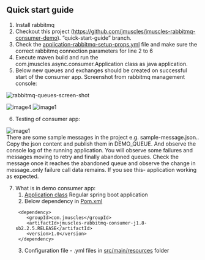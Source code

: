 ## Quick start guide



1. Install rabbitmq
2. Checkout this project (https://github.com/jmuscles/jmuscles-rabbitmq-consumer-demo). “quick-start-guide” branch.
3. Check the [application-rabbitmq-setup-props.yml](https://github.com/jmuscles/jmuscles-rabbitmq-consumer-demo/blob/main/src/main/resources/application-rabbitmq-setup-props.yml) file and make sure the correct rabbitmq connection parameters for line 2 to 6
4. Execute maven build and run the com.jmuscles.async.consumer.Application class as java application.
5. Below new queues and exchanges should be created on successful start of the consumer app. Screenshot from rabbitmq management console:

![rabbitmq-queues-screen-shot](https://user-images.githubusercontent.com/91483360/147897007-dffb1eae-9528-415a-8030-f1983a87c50b.png)

![image4](https://user-images.githubusercontent.com/91483360/147897214-cdd2e8f0-3758-422c-afee-71af424892c6.png)
![image1](https://user-images.githubusercontent.com/91483360/147897227-463c5406-5f2d-4481-9979-2819a2c657fc.png)

6. Testing of consumer app: 

![image1](https://user-images.githubusercontent.com/91483360/147897233-a509faa1-020d-4636-b8a9-f0efc7823472.png) <br/> There are some sample messages in the project e.g. sample-message.json.. Copy the json content and publish them in DEMO_QUEUE. And observe the console log of the running application. You will observe some failures and messages moving to retry and finally abandoned queues. Check the message once it reaches the abandoned queue and observe the change in message..only failure call data remains. If you see this- application working as expected.

7. What is in demo consumer app:  
    1. [Application class](https://github.com/jmuscles/jmuscles-rabbitmq-consumer-demo/blob/main/src/main/java/com/jmuscles/async/consumer/Application.java)  Regular spring boot application
    2. Below dependency in [Pom.xml](https://github.com/jmuscles/jmuscles-rabbitmq-consumer-demo/blob/main/pom.xml) 
      ```
       <dependency>
          <groupId>com.jmuscles</groupId>
          <artifactId>jmuscles-rabbitmq-consumer-j1.8-sb2.2.5.RELEASE</artifactId>
          <version>1.0</version>
       </dependency>
      ```
    3. Configuration file - .yml files in [src/main/resources](https://github.com/jmuscles/jmuscles-rabbitmq-consumer-demo/tree/main/src/main/resources) folder

  
  
